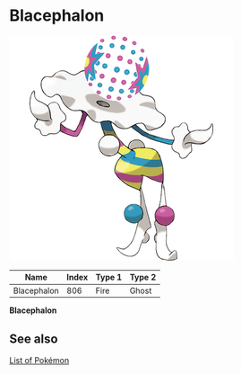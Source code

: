 # Blacephalon


![Blacephalon](images/806.png)

| **Name** | **Index** | **Type 1** | **Type 2** |
|----|----|----|----|
| Blacephalon | 806 | Fire | Ghost  |

**Blacephalon** 

## See also

[List of Pokémon](../pokemon.md)
